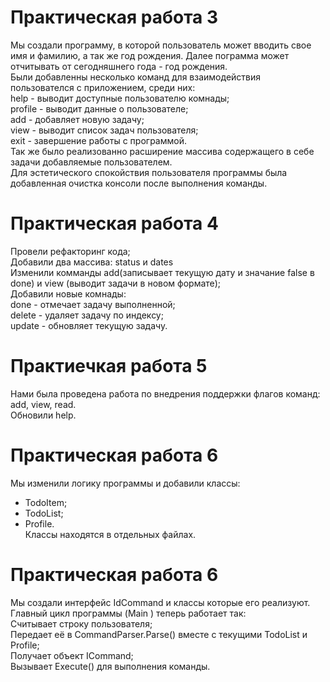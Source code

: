# Практическая работа 3
Мы создали программу, в которой пользователь может вводить свое имя и фамилию, а так же год рождения. Далее пограмма может отчитывать от сегодняшнего года - год рождения.  
Были добавленны несколько команд для взаимодействия пользователся с приложением, среди них:  
help - выводит доступные пользователю комнады;  
profile - выводит данные о пользователе;  
add - добавляет новую задачу;  
view - выводит список задач пользователя;  
exit - завершение работы с программой.  
Так же было реализованно расширение массива содержащего в себе задачи добавляемые пользователем.  
Для эстетического спокойствия пользователя программы была добавленная очистка консоли после выполнения команды.
# Практическая работа 4
Провели рефакторинг кода;  
Добавили два массива: status и dates  
Изменили комманды add(записывает текущую дату и значание false в done) и view (выводит задачи в новом формате);  
Добавили новые комнады:  
done - отмечает задачу выполненной;  
delete - удаляет задачу по индексу;  
update - обновляет текущую задачу.
# Практиечкая работа 5
Нами была проведена работа по внедрения поддержки флагов команд: add, view, read.  
Обновили help.
# Практическая работа 6  
Мы изменили логику программы и добавили классы:  
- TodoItem;
- TodoList;
- Profile.  
  Классы находятся в отдельных файлах.  
# Практическая работа 6  
Мы создали интерфейс IdCommand и классы которые его реализуют.  
 Главный цикл программы (Main ) теперь работает так:  
 Считывает строку пользователя;  
 Передает её в CommandParser.Parse() вместе с текущими TodoList и Profile;  
 Получает объект ICommand;  
 Вызывает Execute() для выполнения команды.


  

